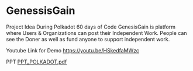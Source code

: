 # GenessisGain

Project Idea During Polkadot 60 days of Code 
GenesisGain is platform where Users & Organizations can post their Independent Work. People can see the Doner as well as 
fund anyone to support independent work.

Youtube Link for Demo
https://youtu.be/HSkedfaMWzc

PPT
[PPT_POLKADOT.pdf](https://github.com/dustinpor2626/GenessisGain/files/12388921/PPT_POLKADOT.pdf)
